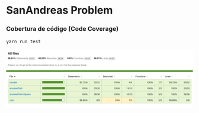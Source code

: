 # SanAndreas Problem

### Cobertura de código (Code Coverage)
```bash
yarn run test
```

![Cobertura do código pelos testes](docs/img/code-coverage.png)
